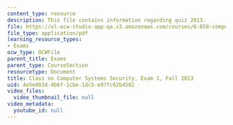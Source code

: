 ```yaml
---
content_type: resource
description: This file contains information regarding quiz 2013.
file: https://ol-ocw-studio-app-qa.s3.amazonaws.com/courses/6-858-computer-systems-security-fall-2014/4e5e803d4b6f1cbe1dc5e97fc62b4582_MIT6_858F14_q13_1.pdf
file_type: application/pdf
learning_resource_types:
- Exams
ocw_type: OCWFile
parent_title: Exams
parent_type: CourseSection
resourcetype: Document
title: Class on Computer Systems Security, Exam 1, Fall 2013
uid: 4e5e803d-4b6f-1cbe-1dc5-e97fc62b4582
video_files:
  video_thumbnail_file: null
video_metadata:
  youtube_id: null
---
```

